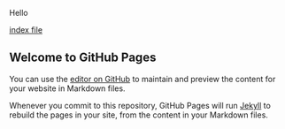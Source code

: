 Hello

[index file](index.html)

## Welcome to GitHub Pages

You can use the [editor on GitHub](https://github.com/Githubbubber/rps-top/edit/gh-pages/index.md) to maintain and preview the content for your website in Markdown files.

Whenever you commit to this repository, GitHub Pages will run [Jekyll](https://jekyllrb.com/) to rebuild the pages in your site, from the content in your Markdown files.
